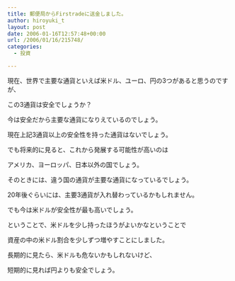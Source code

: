 ```yaml
---
title: 郵便局からFirstradeに送金しました。
author: hiroyuki_t
layout: post
date: 2006-01-16T12:57:48+00:00
url: /2006/01/16/215748/
categories:
  - 投資

---
```

<div class="section">
  <p>
    現在、世界で主要な通貨といえば米ドル、ユーロ、円の3つがあると思うのですが、
  </p>
  
  <p>
    この3通貨は安全でしょうか？
  </p>
  
  <p>
  </p>
  
  <p>
    今は安全だから主要な通貨になりえているのでしょう。
  </p>
  
  <p>
    現在上記3通貨以上の安全性を持った通貨はないでしょう。
  </p>
  
  <p>
    でも将来的に見ると、これから発展する可能性が高いのは
  </p>
  
  <p>
    アメリカ、ヨーロッパ、日本以外の国でしょう。
  </p>
  
  <p>
    そのときには、違う国の通貨が主要な通貨になっているでしょう。
  </p>
  
  <p>
    20年後ぐらいには、主要3通貨が入れ替わっているかもしれません。
  </p>
  
  <p>
    でも今は米ドルが安全性が最も高いでしょう。
  </p>
  
  <p>
  </p>
  
  <p>
    ということで、米ドルを少し持ったほうがよいかなということで
  </p>
  
  <p>
    資産の中の米ドル割合を少しずつ増やすことにしました。
  </p>
  
  <p>
    長期的に見たら、米ドルも危ないかもしれないけど、
  </p>
  
  <p>
    短期的に見れば円よりも安全でしょう。
  </p>
</div>